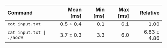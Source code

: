 | Command | Mean [ms] | Min [ms] | Max [ms] | Relative |
|:---|---:|---:|---:|---:|
| `cat input.txt` | 0.5 ± 0.4 | 0.1 | 6.1 | 1.00 |
| `cat input.txt \| ./aoc9` | 3.7 ± 0.3 | 3.3 | 6.0 | 6.83 ± 4.86 |
